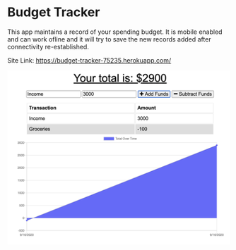# Budget Tracker

This app maintains a record of your spending budget. It is mobile enabled and can work ofline and it will try to save the new records added after connectivity re-established.

Site Link: https://budget-tracker-75235.herokuapp.com/

![App Screenshot](./assets/img/app_screenshot.png)
